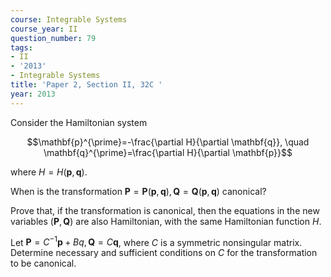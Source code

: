 ```yaml
---
course: Integrable Systems
course_year: II
question_number: 79
tags:
- II
- '2013'
- Integrable Systems
title: 'Paper 2, Section II, 32C '
year: 2013
---
```




Consider the Hamiltonian system

$$\mathbf{p}^{\prime}=-\frac{\partial H}{\partial \mathbf{q}}, \quad \mathbf{q}^{\prime}=\frac{\partial H}{\partial \mathbf{p}}$$

where $H=H(\mathbf{p}, \mathbf{q})$.

When is the transformation $\mathbf{P}=\mathbf{P}(\mathbf{p}, \mathbf{q}), \mathbf{Q}=\mathbf{Q}(\mathbf{p}, \mathbf{q})$ canonical?

Prove that, if the transformation is canonical, then the equations in the new variables $(\mathbf{P}, \mathbf{Q})$ are also Hamiltonian, with the same Hamiltonian function $H$.

Let $\mathbf{P}=C^{-1} \mathbf{p}+B q, \mathbf{Q}=C \mathbf{q}$, where $C$ is a symmetric nonsingular matrix. Determine necessary and sufficient conditions on $C$ for the transformation to be canonical.